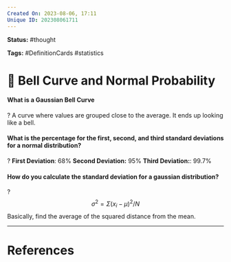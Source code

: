 ```yaml
---
Created On: 2023-08-06, 17:11
Unique ID: 202308061711
---
```

**Status:** #thought 

**Tags:**  #DefinitionCards #statistics

# 🔔 Bell Curve and Normal Probability

#### What is a Gaussian Bell Curve
?
A curve where values are grouped close to the average. It ends up looking like a bell.
<!--SR:!2023-08-23,9,228-->

#### What is the percentage for the first, second, and third standard deviations for a normal distribution?
?
**First Deviation**: 68%
**Second Deviation:** 95%
**Third Deviation:**: 99.7%
<!--SR:!2023-08-17,2,208-->


#### How do you calculate the standard deviation for a gaussian distribution?
?
$$σ^2=\Sigma(x_i−\mu)^2/N$$
Basically, find the average of the squared distance from the mean.
<!--SR:!2023-08-20,6,208-->








---
# References

